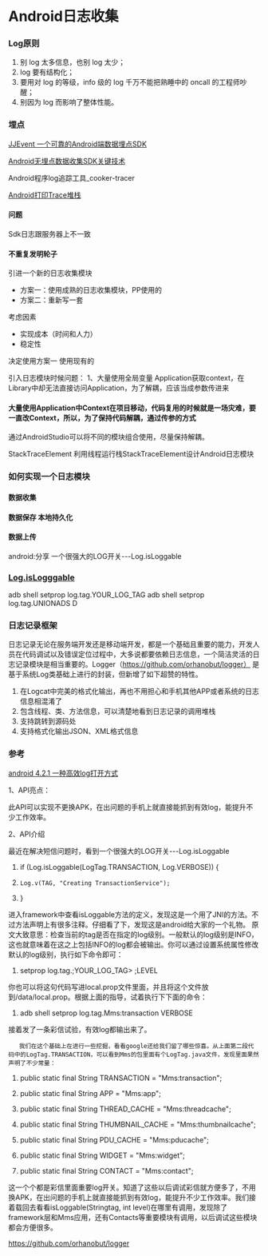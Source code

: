# Android日志收集

### Log原则

1. 别 log 太多信息，也别 log 太少；
2. log 要有结构化；
3. 要用对 log 的等级，info 级的 log 千万不能把熟睡中的 oncall 的工程师吵醒；
4. 别因为 log 而影响了整体性能。

### 埋点
[JJEvent 一个可靠的Android端数据埋点SDK](https://juejin.im/post/5bbdca89e51d450e92526a3b?utm_source=gold_browser_extension)

[Android无埋点数据收集SDK关键技术](https://www.jianshu.com/p/b5ffe845fe2d)

Android程序log追踪工具_cooker-tracer

[Android打印Trace堆栈](http://gityuan.com/2017/07/09/android_debug/)

#### 问题
Sdk日志跟服务器上不一致

#### 不重复发明轮子
引进一个新的日志收集模块
* 方案一：使用成熟的日志收集模块，PP使用的
* 方案二：重新写一套

考虑因素
* 实现成本（时间和人力）
* 稳定性

决定使用方案一 使用现有的

引入日志模块时候问题：
1、大量使用全局变量 Application获取context，在Library中却无法直接访问Application，为了解耦，应该当成参数传进来

#### 大量使用Application中Context在项目移动，代码复用的时候就是一场灾难，要一直改Context，所以，为了保持代码解耦，通过传参的方式

通过AndroidStudio可以将不同的模块组合使用，尽量保持解耦。

StackTraceElement
利用线程运行栈StackTraceElement设计Android日志模块

### 如何实现一个日志模块

#### 数据收集
#### 数据保存 本地持久化
#### 数据上传


android:分享 一个很强大的LOG开关---Log.isLoggable

### [Log.isLogggable](https://developer.android.com/reference/android/util/Log.html)

adb shell setprop log.tag.YOUR_LOG_TAG 
adb shell setprop log.tag.UNIONADS D

### 日志记录框架

日志记录无论在服务端开发还是移动端开发，都是一个基础且重要的能力，开发人员在代码调试以及错误定位过程中，大多说都要依赖日志信息，一个简洁灵活的日志记录模块是相当重要的。Logger（https://github.com/orhanobut/logger） 是基于系统Log类基础上进行的封装，但新增了如下超赞的特性。

1. 在Logcat中完美的格式化输出，再也不用担心和手机其他APP或者系统的日志信息相混淆了
2. 包含线程、类、方法信息，可以清楚地看到日志记录的调用堆栈
3. 支持跳转到源码处
4. 支持格式化输出JSON、XML格式信息

### 参考
[android 4.2.1 一种高效log打开方式](http://blog.csdn.net/maybe_windleave/article/details/8742178)


1、API亮点：

此API可以实现不更换APK，在出问题的手机上就直接能抓到有效log，能提升不少工作效率。

2、API介绍

最近在解决短信问题时，看到一个很强大的LOG开关---Log.isLoggable

1. if (Log.isLoggable(LogTag.TRANSACTION, Log.VERBOSE)) {  

2.     Log.v(TAG, "Creating TransactionService");  

3. }  

 进入framework中查看isLoggable方法的定义，发现这是一个用了JNI的方法。不过方法声明上有很多注释。仔细看了下，发现这是android给大家的一个礼物。
原文大致意思：检查当前的tag是否在指定的log级别。一般默认的log级别是INFO，这也就意味着在这之上包括INFO的log都会被输出。你可以通过设置系统属性修改默认的log级别，执行如下命令即可：

1. setprop log.tag.;YOUR_LOG_TAG> ;LEVEL  

你也可以将这句代码写进local.prop文件里面，并且将这个文件放到/data/local.prop。根据上面的指导，试着执行下下面的命令：

1. adb shell setprop log.tag.Mms:transaction VERBOSE  

接着发了一条彩信试验，有效log都输出来了。

       我们在这个基础上在进行一些挖掘，看看google还给我们留了哪些惊喜。从上面第二段代码中的LogTag.TRANSACTION，可以看到Mms的包里面有个LogTag.java文件，发现里面果然声明了不少常量：

1. public static final String TRANSACTION = "Mms:transaction";  

2. public static final String APP = "Mms:app";  

3. public static final String THREAD_CACHE = "Mms:threadcache";  

4. public static final String THUMBNAIL_CACHE = "Mms:thumbnailcache";  

5. public static final String PDU_CACHE = "Mms:pducache";  

6. public static final String WIDGET = "Mms:widget";  

7. public static final String CONTACT = "Mms:contact";  

这一个个都是彩信里面重要log开关。知道了这些以后调试彩信就方便多了，不用换APK，在出问题的手机上就直接能抓到有效log，能提升不少工作效率。我们接着载回去看看isLoggable(Stringtag, int level)在哪里有调用，发现除了framework层和Mms应用，还有Contacts等重要模块有调用，以后调试这些模块都会方便很多。

https://github.com/orhanobut/logger
